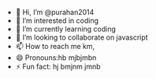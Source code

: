 - 👋 Hi, I’m @purahan2014
- 👀 I’m interested in coding
- 🌱 I’m currently learning coding
- 💞️ I’m looking to collaborate on javascript
- 📫 How to reach me km, 
- 😄 Pronouns:hb mjbjmbn 
- ⚡ Fun fact: hj bmjnm jmnb 

<!---
purahan2014/purahan2014 is a ✨ special ✨ repository because its `README.md` (this file) appears on your GitHub profile.
You can click the Preview link to take a look at your changes.
--->
